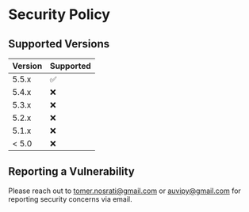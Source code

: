 # Security Policy

## Supported Versions

| Version | Supported          |
| ------- | ------------------ |
| 5.5.x   | :white_check_mark: |
| 5.4.x   | :x:                |
| 5.3.x   | :x:                |
| 5.2.x   | :x:                |
| 5.1.x   | :x:                |
| < 5.0   | :x:                |

## Reporting a Vulnerability

Please reach out to tomer.nosrati@gmail.com or auvipy@gmail.com for reporting security concerns via email.
